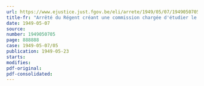 ```yaml
---
url: https://www.ejustice.just.fgov.be/eli/arrete/1949/05/07/1949050705/justel
title-fr: "Arrêté du Régent créant une commission chargée d'étudier le statut d'une police judiciaire féminine ainsi que les autres questions qui se rattachent à l'application de la loi du 21 août 1948 supprimant la réglementation officielle de la prostitution"
date: 1949-05-07
source:
number: 1949050705
page: 888888
case: 1949-05-07/05
publication: 1949-05-23
starts:
modifies:
pdf-original:
pdf-consolidated:
---
```


